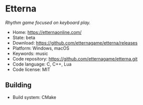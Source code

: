 # Etterna

_Rhythm game focused on keyboard play._

- Home: https://etternaonline.com/
- State: beta
- Download: https://github.com/etternagame/etterna/releases
- Platform: Windows, macOS
- Keywords: music
- Code repository: https://github.com/etternagame/etterna.git
- Code language: C, C++, Lua
- Code license: MIT

## Building

- Build system: CMake

